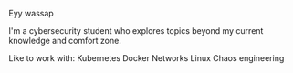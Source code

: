 Eyy wassap

I'm a cybersecurity student who explores topics beyond my current knowledge and comfort zone.

Like to work with:
Kubernetes
Docker
Networks
Linux
Chaos engineering


